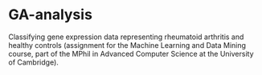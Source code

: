 # GA-analysis
Classifying gene expression data representing rheumatoid arthritis and healthy controls (assignment for the Machine Learning and Data Mining course, part of the MPhil in Advanced Computer Science at the University of Cambridge).

